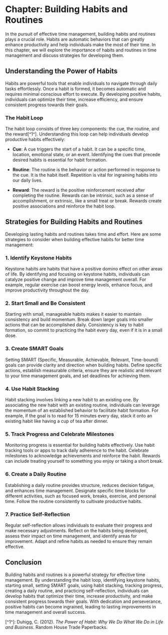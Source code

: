 Chapter: Building Habits and Routines
=====================================

In the pursuit of effective time management, building habits and routines plays a crucial role. Habits are automatic behaviors that can greatly enhance productivity and help individuals make the most of their time. In this chapter, we will explore the importance of habits and routines in time management and discuss strategies for developing them.

Understanding the Power of Habits
---------------------------------

Habits are powerful tools that enable individuals to navigate through daily tasks effortlessly. Once a habit is formed, it becomes automatic and requires minimal conscious effort to execute. By developing positive habits, individuals can optimize their time, increase efficiency, and ensure consistent progress towards their goals.

### The Habit Loop

The habit loop consists of three key components: the cue, the routine, and the reward\[\^1\^\]. Understanding this loop can help individuals develop productive habits effectively:

* **Cue**: A cue triggers the start of a habit. It can be a specific time, location, emotional state, or an event. Identifying the cues that precede desired habits is essential for habit formation.

* **Routine**: The routine is the behavior or action performed in response to the cue. It is the habit itself. Repetition is vital for ingraining habits into our daily lives.

* **Reward**: The reward is the positive reinforcement received after completing the routine. Rewards can be intrinsic, such as a sense of accomplishment, or extrinsic, like a small treat or break. Rewards create positive associations and reinforce the habit loop.

Strategies for Building Habits and Routines
-------------------------------------------

Developing lasting habits and routines takes time and effort. Here are some strategies to consider when building effective habits for better time management:

### 1. **Identify Keystone Habits**

Keystone habits are habits that have a positive domino effect on other areas of life. By identifying and focusing on keystone habits, individuals can catalyze positive change and improve time management overall. For example, regular exercise can boost energy levels, enhance focus, and improve productivity throughout the day.

### 2. **Start Small and Be Consistent**

Starting with small, manageable habits makes it easier to maintain consistency and build momentum. Break down larger goals into smaller actions that can be accomplished daily. Consistency is key to habit formation, so commit to practicing the habit every day, even if it is in a small dose.

### 3. **Create SMART Goals**

Setting SMART (Specific, Measurable, Achievable, Relevant, Time-bound) goals can provide clarity and direction when building habits. Define specific actions, establish measurable criteria, ensure they are realistic and relevant to your time management goals, and set deadlines for achieving them.

### 4. **Use Habit Stacking**

Habit stacking involves linking a new habit to an existing one. By associating the new habit with an existing routine, individuals can leverage the momentum of an established behavior to facilitate habit formation. For example, if the goal is to read for 15 minutes every day, stack it onto an existing habit like having a cup of tea after dinner.

### 5. **Track Progress and Celebrate Milestones**

Monitoring progress is essential for building habits effectively. Use habit tracking tools or apps to track daily adherence to the habit. Celebrate milestones to acknowledge achievements and reinforce the habit. Rewards can include treating yourself to something you enjoy or taking a short break.

### 6. **Create a Daily Routine**

Establishing a daily routine provides structure, reduces decision fatigue, and enhances time management. Designate specific time blocks for different activities, such as focused work, breaks, exercise, and personal time. Follow the routine consistently to cultivate productive habits.

### 7. **Practice Self-Reflection**

Regular self-reflection allows individuals to evaluate their progress and make necessary adjustments. Reflect on the habits being developed, assess their impact on time management, and identify areas for improvement. Adapt and refine habits as needed to ensure they remain effective.

Conclusion
----------

Building habits and routines is a powerful strategy for effective time management. By understanding the habit loop, identifying keystone habits, starting small, setting SMART goals, using habit stacking, tracking progress, creating a daily routine, and practicing self-reflection, individuals can develop habits that optimize their time, increase productivity, and make consistent progress towards their goals. With dedication and perseverance, positive habits can become ingrained, leading to lasting improvements in time management and overall success.

\[\^1\^\]: Duhigg, C. (2012). *The Power of Habit: Why We Do What We Do in Life and Business*. Random House Trade Paperbacks.
